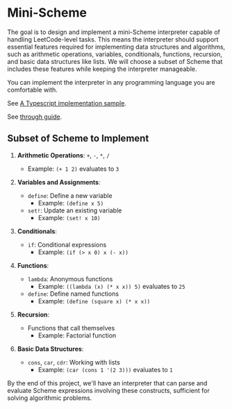 # Mini-Scheme

The goal is to design and implement a mini-Scheme interpreter capable of handling LeetCode-level tasks. This means the interpreter should support essential features required for implementing data structures and algorithms, such as arithmetic operations, variables, conditionals, functions, recursion, and basic data structures like lists. We will choose a subset of Scheme that includes these features while keeping the interpreter manageable.

You can implement the interpreter in any programming language you are comfortable with.

See [A Typescript implementation sample](https://github.com/Junxiao-Liao/Mini-Scheme/tree/main/ts-impl).

See [through guide](https://github.com/Junxiao-Liao/Mini-Scheme/tree/main/guide).

## Subset of Scheme to Implement

1. **Arithmetic Operations**: `+`, `-`, `*`, `/`
   - Example: `(+ 1 2)` evaluates to `3`

2. **Variables and Assignments**:
   - `define`: Define a new variable
     - Example: `(define x 5)`
   - `set!`: Update an existing variable
     - Example: `(set! x 10)`

3. **Conditionals**:
   - `if`: Conditional expressions
     - Example: `(if (> x 0) x (- x))`

4. **Functions**:
   - `lambda`: Anonymous functions
     - Example: `((lambda (x) (* x x)) 5)` evaluates to `25`
   - `define`: Define named functions
     - Example: `(define (square x) (* x x))`

5. **Recursion**:
   - Functions that call themselves
     - Example: Factorial function

6. **Basic Data Structures**:
   - `cons`, `car`, `cdr`: Working with lists
     - Example: `(car (cons 1 '(2 3)))` evaluates to `1`

By the end of this project, we'll have an interpreter that can parse and evaluate Scheme expressions involving these constructs, sufficient for solving algorithmic problems.